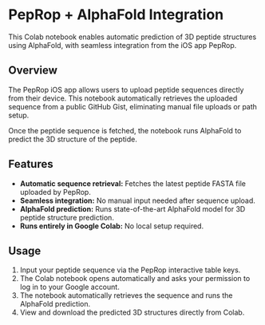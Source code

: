 # PepRop + AlphaFold Integration

This Colab notebook enables automatic prediction of 3D peptide structures using AlphaFold, with seamless integration from the iOS app PepRop.

## Overview

The PepRop iOS app allows users to upload peptide sequences directly from their device. This notebook automatically retrieves the uploaded sequence from a public GitHub Gist, eliminating manual file uploads or path setup.

Once the peptide sequence is fetched, the notebook runs AlphaFold to predict the 3D structure of the peptide.

## Features

- **Automatic sequence retrieval:** Fetches the latest peptide FASTA file uploaded by PepRop.
- **Seamless integration:** No manual input needed after sequence upload.
- **AlphaFold prediction:** Runs state-of-the-art AlphaFold model for 3D peptide structure prediction.
- **Runs entirely in Google Colab:** No local setup required.

## Usage

1. Input your peptide sequence via the PepRop interactive table keys.
2. The Colab notebook opens automatically and asks your permission to log in to your Google account.
3. The notebook automatically retrieves the sequence and runs the AlphaFold prediction.
4. View and download the predicted 3D structures directly from Colab.

